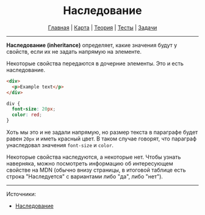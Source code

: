 <div align="center">

# Наследование

[Главная](https://github.com/dollaween/junior-roadmap/)
|
[Карта](/roadmap/README.md)
|
[Теория](/theory/README.md)
|
[Тесты](/tests/README.md)
|
[Задачи](/tasks/README.md)

</div>

---

**Наследование (inheritance)** определяет, какие значения будут у свойств, если их не задать напрямую на элементе.

Некоторые свойства передаются в дочерние элементы. Это и есть наследование.

```html
<div>
  <p>Example text</p>
</div>
```

```css
div {
  font-size: 20px;
  color: red;
}
```

Хоть мы это и не задали напрямую, но размер текста в параграфе будет равен `20px` и иметь красный цвет. В таком случае говорят, что параграф унаследовал значения `font-size` и `color`.

Некоторые свойства наследуются, а некоторые нет. Чтобы узнать наверняка, можно посмотреть информацию об интересующем свойстве на MDN (обычно внизу страницы, в итоговой таблице есть строка "Наследуется" с вариантами либо "да", либо "нет").

---

Источники:
* [Наследование](https://developer.mozilla.org/ru/docs/Web/CSS/inheritance)
